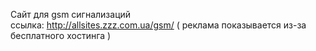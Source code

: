 Сайт для gsm сигнализаций <br>
ссылка: http://allsites.zzz.com.ua/gsm/ ( реклама показывается из-за бесплатного хостинга )